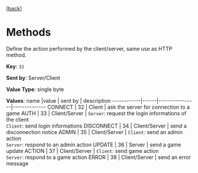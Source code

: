 [[back]](../CSP.md#header-keys)
# Methods

Define the action performed by the client/server, same use as HTTP method.

**Key**: `32`

**Sent by**: Server/Client

**Value Type**: single byte

**Values**:
name        |value | sent by        | description 
------------|------|----------------|--------------
CONNECT     |  32  | Client         | ask the server for connection to a game
AUTH        |  33  | Client/Server  | `Server`: request the login informations of the client<br>`Client`: send login informations
DISCONNECT  |  34  | Client/Server  | send a disconnection notice
ADMIN       |  35  | Client/Server  | `Client`: send an admin action<br>`Server`: respond to an admin action
UPDATE      |  36  | Server         | send a game update
ACTION      |  37  | Client/Server  | `Client`: send game action<br>`Server`: respond to a game action
ERROR       |  38  | Client/Server  | send an error message
